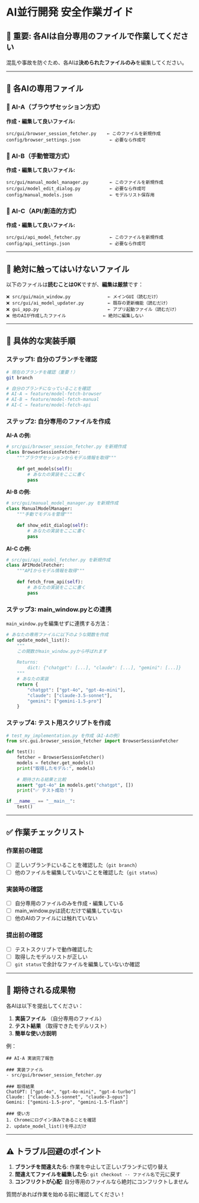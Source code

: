 # AI並行開発 安全作業ガイド

## 🚨 重要: 各AIは自分専用のファイルで作業してください

混乱や事故を防ぐため、各AIは**決められたファイルのみ**を編集してください。

---

## 📁 各AIの専用ファイル

### 🤖 AI-A（ブラウザセッション方式）
**作成・編集して良いファイル:**
```
src/gui/browser_session_fetcher.py    ← このファイルを新規作成
config/browser_settings.json           ← 必要なら作成可
```

### 🤖 AI-B（手動管理方式）
**作成・編集して良いファイル:**
```
src/gui/manual_model_manager.py        ← このファイルを新規作成
src/gui/model_edit_dialog.py           ← 必要なら作成可
config/manual_models.json              ← モデルリスト保存用
```

### 🤖 AI-C（API/創造的方式）
**作成・編集して良いファイル:**
```
src/gui/api_model_fetcher.py           ← このファイルを新規作成
config/api_settings.json               ← 必要なら作成可
```

---

## 🚫 絶対に触ってはいけないファイル

以下のファイルは**読むことはOK**ですが、**編集は厳禁**です：

```
❌ src/gui/main_window.py              ← メインGUI（読むだけ）
❌ src/gui/ai_model_updater.py         ← 既存の更新機能（読むだけ）
❌ gui_app.py                          ← アプリ起動ファイル（読むだけ）
❌ 他のAIが作成したファイル              ← 絶対に編集しない
```

---

## 📝 具体的な実装手順

### ステップ1: 自分のブランチを確認
```bash
# 現在のブランチを確認（重要！）
git branch

# 自分のブランチになっていることを確認
# AI-A → feature/model-fetch-browser
# AI-B → feature/model-fetch-manual  
# AI-C → feature/model-fetch-api
```

### ステップ2: 自分専用のファイルを作成

**AI-A の例:**
```python
# src/gui/browser_session_fetcher.py を新規作成
class BrowserSessionFetcher:
    """ブラウザセッションからモデル情報を取得"""
    
    def get_models(self):
        # あなたの実装をここに書く
        pass
```

**AI-B の例:**
```python
# src/gui/manual_model_manager.py を新規作成
class ManualModelManager:
    """手動でモデルを管理"""
    
    def show_edit_dialog(self):
        # あなたの実装をここに書く
        pass
```

**AI-C の例:**
```python
# src/gui/api_model_fetcher.py を新規作成
class APIModelFetcher:
    """APIからモデル情報を取得"""
    
    def fetch_from_api(self):
        # あなたの実装をここに書く
        pass
```

### ステップ3: main_window.pyとの連携

`main_window.py`を編集せずに連携する方法：

```python
# あなたの専用ファイルに以下のような関数を作成
def update_model_list():
    """
    この関数がmain_window.pyから呼ばれます
    
    Returns:
        dict: {"chatgpt": [...], "claude": [...], "gemini": [...]}
    """
    # あなたの実装
    return {
        "chatgpt": ["gpt-4o", "gpt-4o-mini"],
        "claude": ["claude-3.5-sonnet"],
        "gemini": ["gemini-1.5-pro"]
    }
```

### ステップ4: テスト用スクリプトを作成

```python
# test_my_implementation.py を作成（AI-Aの例）
from src.gui.browser_session_fetcher import BrowserSessionFetcher

def test():
    fetcher = BrowserSessionFetcher()
    models = fetcher.get_models()
    print("取得したモデル:", models)
    
    # 期待される結果と比較
    assert "gpt-4o" in models.get("chatgpt", [])
    print("✅ テスト成功！")

if __name__ == "__main__":
    test()
```

---

## ✅ 作業チェックリスト

### 作業前の確認
- [ ] 正しいブランチにいることを確認した（`git branch`）
- [ ] 他のファイルを編集していないことを確認した（`git status`）

### 実装時の確認
- [ ] 自分専用のファイルのみを作成・編集している
- [ ] main_window.pyは読むだけで編集していない
- [ ] 他のAIのファイルには触れていない

### 提出前の確認
- [ ] テストスクリプトで動作確認した
- [ ] 取得したモデルリストが正しい
- [ ] `git status`で余計なファイルを編集していないか確認

---

## 🎯 期待される成果物

各AIは以下を提出してください：

1. **実装ファイル** （自分専用のファイル）
2. **テスト結果** （取得できたモデルリスト）
3. **簡単な使い方説明**

例：
```
## AI-A 実装完了報告

### 実装ファイル
- src/gui/browser_session_fetcher.py

### 取得結果
ChatGPT: ["gpt-4o", "gpt-4o-mini", "gpt-4-turbo"]
Claude: ["claude-3.5-sonnet", "claude-3-opus"]
Gemini: ["gemini-1.5-pro", "gemini-1.5-flash"]

### 使い方
1. Chromeにログイン済みであることを確認
2. update_model_list()を呼ぶだけ
```

---

## ⚠️ トラブル回避のポイント

1. **ブランチを間違えたら**: 作業を中止して正しいブランチに切り替え
2. **間違えてファイルを編集したら**: `git checkout -- ファイル名`で元に戻す
3. **コンフリクトが心配**: 自分専用のファイルなら絶対にコンフリクトしません

質問があれば作業を始める前に確認してください！